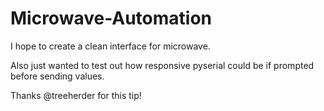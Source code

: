 Microwave-Automation
====================

I hope to create a clean interface for microwave.

Also just wanted to test out how responsive pyserial could be if prompted before sending values.

Thanks @treeherder for this tip!

